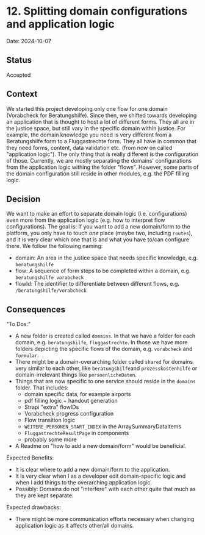 # 12. Splitting domain configurations and application logic

Date: 2024-10-07

## Status

Accepted

## Context

We started this project developing only one flow for one domain (Vorabcheck for Beratungshilfe).
Since then, we shifted towards developing an application that is thought to host a lot of different forms.
They all are in the justice space, but still vary in the specific domain within justice.
For example, the domain knowledge you need is very different from a Beratungshilfe form to a Fluggastrechte form.
They all have in common that they need forms, content, data validation etc. (from now on called "application logic").
The only thing that is really different is the configuration of those.
Currently, we are mostly separating the domains' configurations from the application logic withing the folder "flows".
However, some parts of the domain configuration still reside in other modules, e.g. the PDF filling logic.

## Decision

We want to make an effort to separate domain logic (i.e. configurations) even more from the application logic (e.g. how to interpret flow configurations).
The goal is: If you want to add a new domain/form to the platform, you only have to touch _one_ place (maybe two, including `routes`), and it is very clear which one that is and what you have to/can configure there.
We follow the following naming:

- domain: An area in the justice space that needs specific knowledge, e.g. `beratungshilfe`
- flow: A sequence of form steps to be completed within a domain, e.g. `beratungshilfe vorabcheck`
- flowId: The identifier to differentiate between different flows, e.g. `/beratungshilfe/vorabcheck`

## Consequences

"To Dos:"

- A new folder is created called `domains`. In that we have a folder for each domain, e.g. `beratungshilfe`, `fluggastrechte`. In those we have more folders depicting the specific flows of the domain, e.g. `vorabcheck` and `formular`.
- There might be a domain-overarching folder called `shared` for domains very similar to each other, like `beratungshilfe`and `prozesskostenhilfe` or domain-irrelevant things like `persoenlicheDaten`.
- Things that are now specific to one service should reside in the `domains` folder. That includes:
  - domain specific data, for example airports
  - pdf filling logic + handout generation
  - Strapi "extra" flowIDs
  - Vorabcheck progress configuration
  - Flow transition logic
  - `WEITERE_PERSONEN_START_INDEX` in the ArraySummaryDataItems
  - `FluggastrechteResultPage` in components
  - probably some more
- A Readme on "how to add a new domain/form" would be beneficial.

Expected Benefits:

- It is clear where to add a new domain/form to the application.
- It is very clear when I as a developer edit domain-specific logic and when I add things to the overarching application logic.
- Possibly: Domains do not "interfere" with each other quite that much as they are kept separate.

Expected drawbacks:

- There might be more communication efforts necessary when changing application logic as it affects other/all domains.
